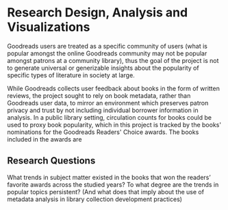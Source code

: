 # Research Design, Analysis and Visualizations

Goodreads users are treated as a specific community of users (what is popular amongst the online Goodreads community may not be popular amongst patrons at a community library), thus the goal of the project is not to generate universal or generizable insights about the popularity of specific types of literature in society at large.

While Goodreads collects user feedback about books in the form of written reviews, the project sought to rely on book metadata, rather than Goodreads user data, to mirror an environment which preserves patron privacy and trust by not including individual borrower information in analysis. In a public library setting, circulation counts for books could be used to proxy book popularity, which in this project is tracked by the books' nominations for the Goodreads Readers' Choice awards. The books included in the awards are 

## Research Questions
What trends in subject matter existed in the books that won the readers’ favorite awards across the studied years?
To what degree are the trends in popular topics persistent? (And what does that imply about the use of metadata analysis in library collection development practices)